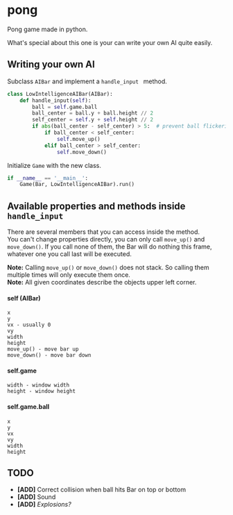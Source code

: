 # pong
Pong game made in python.

What's special about this one is your can write your own AI quite easily.

## Writing your own AI
Subclass ``AIBar`` and implement a ``handle_input `` method.
```python
class LowIntelligenceAIBar(AIBar):
    def handle_input(self):
        ball = self.game.ball
        ball_center = ball.y + ball.height // 2
        self_center = self.y + self.height // 2
        if abs(ball_center - self_center) > 5:  # prevent ball flickering
            if ball_center < self_center:
                self.move_up()
            elif ball_center > self_center:
                self.move_down()
```

Initialize ``Game`` with the new class.
```python            
if __name__ == '__main__':
    Game(Bar, LowIntelligenceAIBar).run()
```

## Available properties and methods inside ``handle_input``
There are several members that you can access inside the method.  
You can't change properties directly, you can only call ``move_up()`` and ``move_down()``. If you call none of them, the Bar will do nothing this frame, whatever one you call last will be executed.

**Note:** Calling ``move_up()`` or ``move_down()`` does not stack. So calling them multiple times will only execute them once.  
**Note:** All given coordinates describe the objects upper left corner.

#### self (AIBar)
````
x
y
vx - usually 0
vy
width
height
move_up() - move bar up
move_down() - move bar down
````
#### self.game
````
width - window width
height - window height
````
#### self.game.ball
````
x
y
vx
vy
width
height
````

## TODO
* **[ADD]** Correct collision when ball hits Bar on top or bottom 
* **[ADD]** Sound
* **[ADD]** *Explosions?*